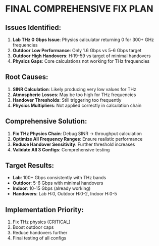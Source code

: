 # FINAL COMPREHENSIVE FIX PLAN

## Issues Identified:
1. **Lab THz 0 Gbps Issue**: Physics calculator returning 0 for 300+ GHz frequencies
2. **Outdoor Low Performance**: Only 1.6 Gbps vs 5-6 Gbps target  
3. **Outdoor High Handovers**: H:19-59 vs target of minimal handovers
4. **Physics Gaps**: Core calculations not working for THz frequencies

## Root Causes:
1. **SINR Calculation**: Likely producing very low values for THz
2. **Atmospheric Losses**: May be too high for THz frequencies
3. **Handover Thresholds**: Still triggering too frequently
4. **Physics Multipliers**: Not applied correctly in calculation chain

## Comprehensive Solution:
1. **Fix THz Physics Chain**: Debug SINR → throughput calculation
2. **Optimize All Frequency Ranges**: Ensure realistic performance
3. **Reduce Handover Sensitivity**: Further threshold increases  
4. **Validate All 3 Configs**: Comprehensive testing

## Target Results:
- **Lab**: 100+ Gbps consistently with THz bands
- **Outdoor**: 5-6 Gbps with minimal handovers  
- **Indoor**: 10-15 Gbps (already working)
- **Handovers**: Lab H:0, Outdoor H:0-2, Indoor H:0-5

## Implementation Priority:
1. Fix THz physics (CRITICAL)
2. Boost outdoor caps  
3. Reduce handovers further
4. Final testing of all configs
